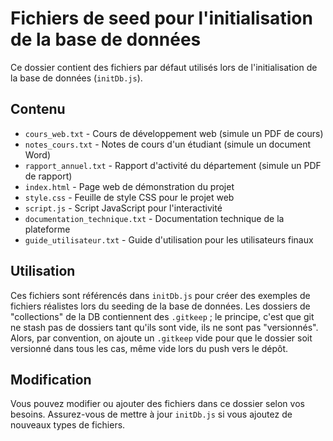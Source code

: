 # Fichiers de seed pour l'initialisation de la base de données

Ce dossier contient des fichiers par défaut utilisés lors de l'initialisation de la base de données (`initDb.js`).

## Contenu

-   `cours_web.txt` - Cours de développement web (simule un PDF de cours)
-   `notes_cours.txt` - Notes de cours d'un étudiant (simule un document Word)
-   `rapport_annuel.txt` - Rapport d'activité du département (simule un PDF de rapport)
-   `index.html` - Page web de démonstration du projet
-   `style.css` - Feuille de style CSS pour le projet web
-   `script.js` - Script JavaScript pour l'interactivité
-   `documentation_technique.txt` - Documentation technique de la plateforme
-   `guide_utilisateur.txt` - Guide d'utilisation pour les utilisateurs finaux

## Utilisation

Ces fichiers sont référencés dans `initDb.js` pour créer des exemples de fichiers réalistes lors du seeding de la base de données.
Les dossiers de "collections" de la DB contiennent des `.gitkeep` ; le principe, c'est que git ne stash pas de dossiers tant qu'ils sont vide, ils ne sont pas "versionnés". Alors, par convention, on ajoute un `.gitkeep` vide pour que le dossier soit versionné dans tous les cas, même vide lors du push vers le dépôt.

## Modification

Vous pouvez modifier ou ajouter des fichiers dans ce dossier selon vos besoins. Assurez-vous de mettre à jour `initDb.js` si vous ajoutez de nouveaux types de fichiers.
